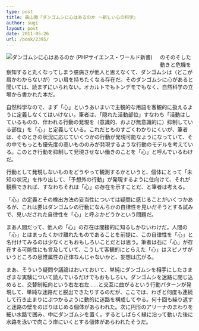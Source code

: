 ```yaml
---
type: post
title: 森山徹『ダンゴムシに心はあるのか 〜新しい心の科学』
author: sugi
layout: post
date: 2011-05-26
url: /book/2395/
---
```

<a href="http://www.amazon.co.jp/exec/obidos/ASIN/4569796559/chezsugi-22/ref=nosim/" onclick="_gaq.push(['_trackEvent', 'outbound-article', 'http://www.amazon.co.jp/exec/obidos/ASIN/4569796559/chezsugi-22/ref=nosim/', '']);" name="amazletlink" target="_blank"><img src="http://i0.wp.com/ecx.images-amazon.com/images/I/415O1pQGPTL._SL160_.jpg?w=660" alt="ダンゴムシに心はあるのか (PHPサイエンス・ワールド新書)" class="alignleft" style="float: left; margin: 0 20px 20px 0;" data-recalc-dims="1" /></a>

のそのそした動きと危機を察知すると丸くなってしまう臆病さが他人と思えなくて、ダンゴムシは（どこが肩かわからないが）つい肩を持ちたくなる存在だ。そのダンゴムシに心があると聞いては、読まずにいられない。オカルトでもトンデモでもなく、自然科学の立場から書かれた本だ。

自然科学なので、まず「心」というあいまいで主観的な用語を客観的に扱えるように定義しなくてはいけない。筆者は、「隠れた活動部位」すなわち「活動はしているものの、伴われる行動の発現を（意識的、および無意識的に）抑制している部位」を「心」と定義している。これだとものすごくわかりにくいが、筆者は、そのときの状況に応じていくつかの行動が発現可能なようになっていて、その中でもっとも優先度の高いもののみが発現するような行動のモデルを考えている。このとき行動を抑制して発現させない働きのことを「心」と呼んでいるわけだ。

行動として発現しないものをどうやって観測するかというと、個体にとって「未知の状況」を作り出して、「予想外の行動」が発現するように仕向けて、それが観察できれば、すなわちそれは「心」の存在を示すことだ、と筆者は考える。

「心」の定義とその検出方法の妥当性については疑問に感じることがいくつかあるが、これは要はダンゴムシの行動になんらかの自律性を見いだそうとする試みで、見いだされた自律性を「心」と呼ぶかどうかという問題だ。

まあ人間だって、他人の「心」の存在は間接的に知るしかないわけだ。人間の「心」とはまったくかけ離れたものであることを前提に、この自律性を「心」と名付けてみるのは少なくともおもしろいことだとは思う。筆者は石に「心」が存在する可能性にも言及していて、こうして客観的にとらえた「心」はスピノザがいうところの思惟属性の正体なんじゃないかと、妄想は広がる。

まあ、そういう疑問や議論はおいておいて、単純にダンゴムシを相手にしたさまざまな実験について読んでいるだけでもおもしろい。ダンゴムシを迷路に閉じ込めると、交替制転向という右左右左......と交互に曲がるという行動パターンが発現して、単純な迷路だと脱出できたりするのだが、ここでは、わざと何度も連続して行き止まりにぶつかるように動的に迷路を構成してやる。何十回も繰り返すと迷路の壁をのぼりはじめる個体があらわれた。次に円形のアリーナのまわりを細い水路で囲み、中にダンゴムシを置く。するとしばらく縁に沿って動いた後に水路を泳いで向こう岸にいくとする個体があらわれたそうだ。


